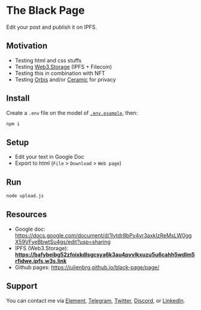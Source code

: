 # The Black Page

Edit your post and publish it on IPFS.

## Motivation

- Testing html and css stuffs
- Testing [Web3.Storage](https://web3.storage) (IPFS + Filecoin)
- Testing this in combination with NFT
- Testing [Orbis](https://orbis.club) and/or [Ceramic](https://ceramic.network) for privacy

## Install

Create a `.env` file on the model of [`.env.example`](https://github.com/julienbrg/black-page/blob/main/.env.example), then:

```bash
npm i
```

## Setup

- Edit your text in Google Doc
- Export to html (`File` > `Download` > `Web page`)

## Run

```bash
node upload.js
```

## Resources

- Google doc: https://docs.google.com/document/d/1lytdr8bPy4yr3axkIzReMsLW0ggX59VFyeBbwtSu4gs/edit?usp=sharing
- IPFS (Web3.Storage): **https://bafybeibg52zfoixkdlsgcsya6k3au4pvvlkxuzu5u6cahh5wdlm5rfidwe.ipfs.w3s.link**
- Github pages: https://julienbrg.github.io/black-page/page/

## Support

You can contact me via [Element](https://matrix.to/#/@julienbrg:matrix.org), [Telegram](https://t.me/julienbrg), [Twitter](https://twitter.com/julienbrg), [Discord](https://discord.gg/pfkJpEb4xn), or [LinkedIn](https://www.linkedin.com/in/julienberanger/).
